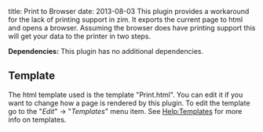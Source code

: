 title: Print to Browser
date: 2013-08-03
This plugin provides a workaround for the lack of printing support in zim. It exports the current page
to html and opens a browser. Assuming the browser does have printing support this will get your data to the printer in two steps.

**Dependencies:** This plugin has no additional dependencies.


Template
--------
The html template used is the template "Print.html". You can edit it if you want to change how a page is rendered by this plugin. To edit the template go to the "*Edit*" → "*Templates*" menu item. See [Help:Templates](../Help/Templates.markdown) for more info on templates.

